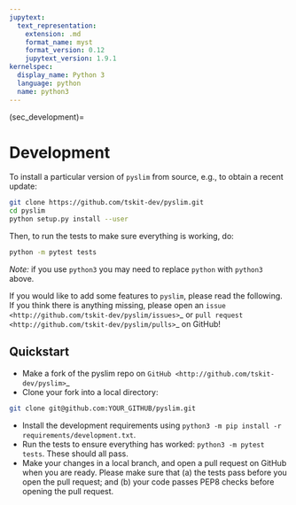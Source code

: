 ```yaml
---
jupytext:
  text_representation:
    extension: .md
    format_name: myst
    format_version: 0.12
    jupytext_version: 1.9.1
kernelspec:
  display_name: Python 3
  language: python
  name: python3
---
```


(sec_development)=

# Development


To install a particular version of ``pyslim`` from source, e.g., to obtain a recent update:

```bash
git clone https://github.com/tskit-dev/pyslim.git
cd pyslim
python setup.py install --user
```


Then, to run the tests to make sure everything is working, do:

```bash
python -m pytest tests
```

*Note:* if you use ``python3`` you may need to replace ``python`` with ``python3`` above.

If you would like to add some features to ``pyslim``, please read the
following. If you think there is anything missing,
please open an `issue <http://github.com/tskit-dev/pyslim/issues>`_ or
`pull request <http://github.com/tskit-dev/pyslim/pulls>`_ on GitHub!

## Quickstart

- Make a fork of the pyslim repo on `GitHub <http://github.com/tskit-dev/pyslim>`_
- Clone your fork into a local directory:

```bash
git clone git@github.com:YOUR_GITHUB/pyslim.git
```

- Install the development requirements using
  ``python3 -m pip install -r requirements/development.txt``.
- Run the tests to ensure everything has worked: ``python3 -m pytest tests``. These should
  all pass.
- Make your changes in a local branch, and open a pull request on GitHub when you
  are ready. Please make sure that (a) the tests pass before you open the pull request; and
  (b) your code passes PEP8 checks before opening the pull request.

